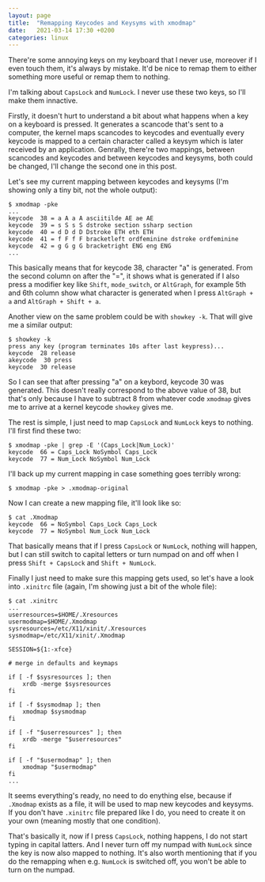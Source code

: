 ```yaml
---
layout: page
title:  "Remapping Keycodes and Keysyms with xmodmap"
date:   2021-03-14 17:30 +0200
categories: linux
---
```


There're some annoying keys on my keyboard that I never use, moreover if I even touch them, it's always by mistake. It'd be nice to remap them to either something more useful or remap them to nothing.

I'm talking about `CapsLock` and `NumLock`. I never use these two keys, so I'll make them innactive.

Firstly, it doesn't hurt to understand a bit about what happens when a key on a keyboard is pressed. It generates a scancode that's sent to a computer, the kernel maps scancodes to keycodes and eventually every keycode is mapped to a certain character called a keysym which is later received by an application. Genrally, there're two mappings, between scancodes and keycodes and between keycodes and keysyms, both could be changed, I'll change the second one in this post.

Let's see my current mapping between keycodes and keysyms (I'm showing only a tiny bit, not the whole output):

```
$ xmodmap -pke
...
keycode  38 = a A a A asciitilde AE ae AE
keycode  39 = s S s S dstroke section ssharp section
keycode  40 = d D d D Dstroke ETH eth ETH
keycode  41 = f F f F bracketleft ordfeminine dstroke ordfeminine
keycode  42 = g G g G bracketright ENG eng ENG
...
```

This basically means that for keycode 38, character "a" is generated. From the second column on after the "=", it shows what is generated if I also press a modifier key like `Shift`, `mode_switch`, or `AltGraph`, for example 5th and 6th column show what character is generated when I press `AltGraph + a` and `AltGraph + Shift + a`.

Another view on the same problem could be with `showkey -k`. That will give me a similar output:

```
$ showkey -k
press any key (program terminates 10s after last keypress)...
keycode  28 release
akeycode  30 press
keycode  30 release
```

So I can see that after pressing "a" on a keybord, keycode 30 was generated. This doesn't really correspond to the above value of 38, but that's only because I have to subtract 8 from whatever code `xmodmap` gives me to arrive at a kernel keycode `showkey` gives me.

The rest is simple, I just need to map `CapsLock` and `NumLock` keys to nothing. I'll first find these two:

```
$ xmodmap -pke | grep -E '(Caps_Lock|Num_Lock)'
keycode  66 = Caps_Lock NoSymbol Caps_Lock
keycode  77 = Num_Lock NoSymbol Num_Lock
```

I'll back up my current mapping in case something goes terribly wrong:

```
$ xmodmap -pke > .xmodmap-original
```

Now I can create a new mapping file, it'll look like so:

```
$ cat .Xmodmap
keycode  66 = NoSymbol Caps_Lock Caps_Lock
keycode  77 = NoSymbol Num_Lock Num_Lock
```

That basically means that if I press `CapsLock` or `NumLock`, nothing will happen, but I can still switch to capital letters or turn numpad on and off when I press `Shift + CapsLock` and `Shift + NumLock`.

Finally I just need to make sure this mapping gets used, so let's have a look into `.xinitrc` file (again, I'm showing just a bit of the whole file):

```
$ cat .xinitrc
...
userresources=$HOME/.Xresources
usermodmap=$HOME/.Xmodmap
sysresources=/etc/X11/xinit/.Xresources
sysmodmap=/etc/X11/xinit/.Xmodmap

SESSION=${1:-xfce}

# merge in defaults and keymaps

if [ -f $sysresources ]; then
    xrdb -merge $sysresources
fi

if [ -f $sysmodmap ]; then
    xmodmap $sysmodmap
fi

if [ -f "$userresources" ]; then
    xrdb -merge "$userresources"
fi

if [ -f "$usermodmap" ]; then
    xmodmap "$usermodmap"
fi
...
```

It seems everything's ready, no need to do enything else, because if `.Xmodmap` exists as a file, it will be used to map new keycodes and keysyms. If you don't have `.xinitrc` file prepared like I do, you need to create it on your own (meaning mostly that one condition).

That's basically it, now if I press `CapsLock`, nothing happens, I do not start typing in capital latters. And I never turn off my numpad with `NumLock` since the key is now also mapped to nothing. It's also worth mentioning that if you do the remapping when e.g. `NumLock` is switched off, you won't be able to turn on the numpad.
